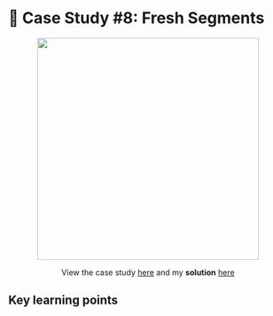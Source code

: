 # 🍊 Case Study #8: Fresh Segments
<p align="center">
<img width="400px"  src="https://8weeksqlchallenge.com/images/case-study-designs/8.png" />
</p>

<p align="center">
View the case study <a href="https://8weeksqlchallenge.com/case-study-8/">here</a> and my <b>solution</b> <a href="https://github.com/nguyennhatquan/8-Week-SQL-Challenge/blob/main/Case%20Study%20%235%20-%20Data%20Mart/Answers.md">here</a>
</p>

## **Key learning points**